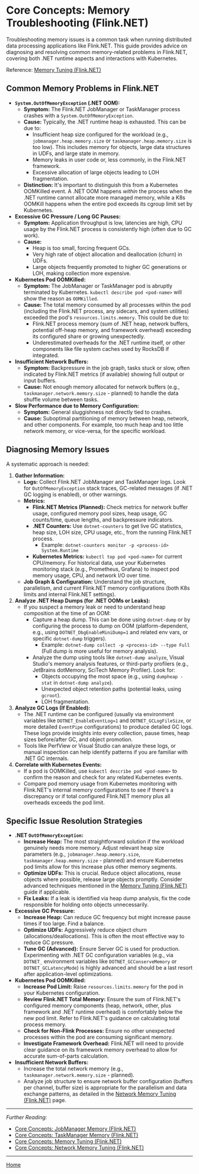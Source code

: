 # Core Concepts: Memory Troubleshooting (Flink.NET)

Troubleshooting memory issues is a common task when running distributed data processing applications like Flink.NET. This guide provides advice on diagnosing and resolving common memory-related problems in Flink.NET, covering both .NET runtime aspects and interactions with Kubernetes.

Reference: [Memory Tuning (Flink.NET)](./Core-Concepts-Memory-Tuning.md)

## Common Memory Problems in Flink.NET

*   **`System.OutOfMemoryException` (.NET OOM):**
    *   **Symptom:** The Flink.NET JobManager or TaskManager process crashes with a `System.OutOfMemoryException`.
    *   **Cause:** Typically, the .NET runtime heap is exhausted. This can be due to:
        *   Insufficient heap size configured for the workload (e.g., `jobmanager.heap.memory.size` or `taskmanager.heap.memory.size` is too low). This includes memory for objects, large data structures in UDFs, and large state in memory.
        *   Memory leaks in user code or, less commonly, in the Flink.NET framework.
        *   Excessive allocation of large objects leading to LOH fragmentation.
    *   **Distinction:** It's important to distinguish this from a Kubernetes OOMKilled event. A .NET OOM happens *within* the process when the .NET runtime cannot allocate more managed memory, while a K8s OOMKill happens when the entire pod exceeds its cgroup limit set by Kubernetes.
*   **Excessive GC Pressure / Long GC Pauses:**
    *   **Symptom:** Application throughput is low, latencies are high, CPU usage by the Flink.NET process is consistently high (often due to GC work).
    *   **Cause:**
        *   Heap is too small, forcing frequent GCs.
        *   Very high rate of object allocation and deallocation (churn) in UDFs.
        *   Large objects frequently promoted to higher GC generations or LOH, making collection more expensive.
*   **Kubernetes Pod OOMKilled:**
    *   **Symptom:** The JobManager or TaskManager pod is abruptly terminated by Kubernetes. `kubectl describe pod <pod-name>` will show the reason as `OOMKilled`.
    *   **Cause:** The total memory consumed by all processes within the pod (including the Flink.NET process, any sidecars, and system utilities) exceeded the pod's `resources.limits.memory`. This could be due to:
        *   Flink.NET process memory (sum of .NET heap, network buffers, potential off-heap memory, and framework overhead) exceeding its configured share or growing unexpectedly.
        *   Underestimated overheads for the .NET runtime itself, or other components like file system caches used by RocksDB if integrated.
*   **Insufficient Network Buffers:**
    *   **Symptom:** Backpressure in the job graph, tasks stuck or slow, often indicated by Flink.NET metrics (if available) showing full output or input buffers.
    *   **Cause:** Not enough memory allocated for network buffers (e.g., `taskmanager.network.memory.size` - planned) to handle the data shuffle volume between tasks.
*   **Slow Performance due to Memory Configuration:**
    *   **Symptom:** General sluggishness not directly tied to crashes.
    *   **Cause:** Suboptimal partitioning of memory between heap, network, and other components. For example, too much heap and too little network memory, or vice-versa, for the specific workload.

## Diagnosing Memory Issues

A systematic approach is needed:

1.  **Gather Information:**
    *   **Logs:** Collect Flink.NET JobManager and TaskManager logs. Look for `OutOfMemoryException` stack traces, GC-related messages (if .NET GC logging is enabled), or other warnings.
    *   **Metrics:**
        *   **Flink.NET Metrics (Planned):** Check metrics for network buffer usage, configured memory pool sizes, heap usage, GC counts/time, queue lengths, and backpressure indicators.
        *   **.NET Counters:** Use `dotnet-counters` to get live GC statistics, heap size, LOH size, CPU usage, etc., from the running Flink.NET process.
            *   Example: `dotnet-counters monitor -p <process-id> System.Runtime`
        *   **Kubernetes Metrics:** `kubectl top pod <pod-name>` for current CPU/memory. For historical data, use your Kubernetes monitoring stack (e.g., Prometheus, Grafana) to inspect pod memory usage, CPU, and network I/O over time.
    *   **Job Graph & Configuration:** Understand the job structure, parallelism, and current Flink.NET memory configurations (both K8s limits and internal Flink.NET settings).
2.  **Analyze .NET Heap Dumps (for .NET OOMs or Leaks):**
    *   If you suspect a memory leak or need to understand heap composition at the time of an OOM:
        *   Capture a heap dump. This can be done using `dotnet-dump` or by configuring the process to dump on OOM (platform-dependent, e.g., using `DOTNET_DbgEnableMiniDump=1` and related env vars, or specific `dotnet-dump` triggers).
            *   Example: `dotnet-dump collect -p <process-id> --type Full` (Full dump is more useful for memory analysis).
        *   Analyze the dump using tools like `dotnet-dump analyze`, Visual Studio's memory analysis features, or third-party profilers (e.g., JetBrains dotMemory, SciTech Memory Profiler). Look for:
            *   Objects occupying the most space (e.g., using `dumpheap -stat` in `dotnet-dump analyze`).
            *   Unexpected object retention paths (potential leaks, using `gcroot`).
            *   LOH fragmentation.
3.  **Analyze GC Logs (If Enabled):**
    *   The .NET runtime can be configured (usually via environment variables like `DOTNET_EnableEventLog=1` and `DOTNET_GCLogFileSize`, or more detailed `EventPipe` configurations) to produce detailed GC logs. These logs provide insights into every collection, pause times, heap sizes before/after GC, and object promotion.
    *   Tools like PerfView or Visual Studio can analyze these logs, or manual inspection can help identify patterns if you are familiar with .NET GC internals.
4.  **Correlate with Kubernetes Events:**
    *   If a pod is OOMKilled, use `kubectl describe pod <pod-name>` to confirm the reason and check for any related Kubernetes events.
    *   Compare pod memory usage from Kubernetes monitoring with Flink.NET's internal memory configurations to see if there's a discrepancy or if total configured Flink.NET memory plus all overheads exceeds the pod limit.

## Specific Issue Resolution Strategies

*   **.NET `OutOfMemoryException`:**
    *   **Increase Heap:** The most straightforward solution if the workload genuinely needs more memory. Adjust relevant heap size parameters (e.g., `jobmanager.heap.memory.size`, `taskmanager.heap.memory.size` - planned) and ensure Kubernetes pod limits allow for this increase plus other memory segments.
    *   **Optimize UDFs:** This is crucial. Reduce object allocations, reuse objects where possible, release large objects promptly. Consider advanced techniques mentioned in the [Memory Tuning (Flink.NET)](./Core-Concepts-Memory-Tuning.md) guide if applicable.
    *   **Fix Leaks:** If a leak is identified via heap dump analysis, fix the code responsible for holding onto objects unnecessarily.
*   **Excessive GC Pressure:**
    *   **Increase Heap:** Can reduce GC frequency but might increase pause times if too large. Find a balance.
    *   **Optimize UDFs:** Aggressively reduce object churn (allocations/deallocations). This is often the most effective way to reduce GC pressure.
    *   **Tune GC (Advanced):** Ensure Server GC is used for production. Experimenting with .NET GC configuration variables (e.g., via `DOTNET_` environment variables like `DOTNET_GCConserveMemory` or `DOTNET_GCLatencyMode`) is highly advanced and should be a last resort after application-level optimizations.
*   **Kubernetes Pod OOMKilled:**
    *   **Increase Pod Limit:** Raise `resources.limits.memory` for the pod in your Kubernetes configuration.
    *   **Review Flink.NET Total Memory:** Ensure the sum of Flink.NET's configured memory components (heap, network, other, plus framework and .NET runtime overhead) is comfortably below the new pod limit. Refer to Flink.NET's guidance on calculating total process memory.
    *   **Check for Non-Flink Processes:** Ensure no other unexpected processes within the pod are consuming significant memory.
    *   **Investigate Framework Overhead:** Flink.NET will need to provide clear guidance on its framework memory overhead to allow for accurate sum-of-parts calculation.
*   **Insufficient Network Buffers:**
    *   Increase the total network memory (e.g., `taskmanager.network.memory.size` - planned).
    *   Analyze job structure to ensure network buffer configuration (buffers per channel, buffer size) is appropriate for the parallelism and data exchange patterns, as detailed in the [Network Memory Tuning (Flink.NET)](./Core-Concepts-Memory-Network.md) page.

---

*Further Reading:*
*   [Core Concepts: JobManager Memory (Flink.NET)](./Core-Concepts-Memory-JobManager.md)
*   [Core Concepts: TaskManager Memory (Flink.NET)](./Core-Concepts-Memory-TaskManager.md)
*   [Core Concepts: Memory Tuning (Flink.NET)](./Core-Concepts-Memory-Tuning.md)
*   [Core Concepts: Network Memory Tuning (Flink.NET)](./Core-Concepts-Memory-Network.md)

---
[Home](https://github.com/devstress/FLINK.NET/blob/main/docs/wiki/Wiki-Structure-Outline.md)

